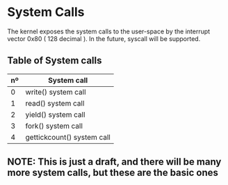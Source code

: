 # System Calls

The kernel exposes the system calls to the user-space by the interrupt vector 0x80 ( 128 decimal ). In the future, syscall will be supported.

## Table of System calls

| nº| System call         |
|---|---------------------|
| 0 | write() system call |
| 1 | read() system call  |
| 2 | yield() system call |
| 3 | fork() system call  |
| 4 | gettickcount() system call |

## NOTE: This is just a draft, and there will be many more system calls, but these are the basic ones